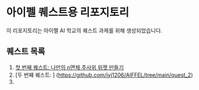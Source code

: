 # 아이펠 퀘스트용 리포지토리

이 리포지토리는 아이펠 AI 학교의 퀘스트 과제를 위해 생성되었습니다. 


## 퀘스트 목록

1. [첫 번째 퀘스트:  나만의 n면체 주사위 위젯 만들기](https://github.com/jyj1206/AIFFEL/tree/main/quest_1)
2. [두 번쨰 퀘스트: ] (https://github.com/jyj1206/AIFFEL/tree/main/quest_2)
3. 
